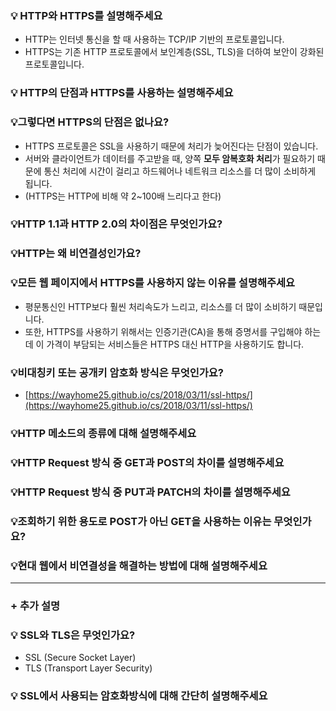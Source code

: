 ### 💡 HTTP와 HTTPS를 설명해주세요
- HTTP는 인터넷 통신을 할 때 사용하는 TCP/IP 기반의 프로토콜입니다.
- HTTPS는 기존 HTTP 프로토콜에서 보인계층(SSL, TLS)을 더하여 보안이 강화된 프로토콜입니다.

### 💡 HTTP의 단점과 HTTPS를 사용하는 설명해주세요



### 💡그렇다면 HTTPS의 단점은 없나요?
- HTTPS 프로토콜은 SSL을 사용하기 때문에 처리가 늦어진다는 단점이 있습니다.
- 서버와 클라이언트가 데이터를 주고받을 때, 양쪽 **모두 암복호화 처리**가 필요하기 때문에 통신 처리에 시간이 걸리고 하드웨어나 네트워크 리소스를 더 많이 소비하게 됩니다.
- (HTTPS는 HTTP에 비해 약 2~100배 느리다고 한다)

### 💡HTTP 1.1과 HTTP 2.0의 차이점은 무엇인가요?

### 💡HTTP는 왜 비연결성인가요?

### 💡모든 웹 페이지에서 HTTPS를 사용하지 않는 이유를 설명해주세요
- 평문통신인 HTTP보다 훨씬 처리속도가 느리고, 리소스를 더 많이 소비하기 때문입니다.
- 또한, HTTPS를 사용하기 위해서는 인증기관(CA)을 통해 증명서를 구입해야 하는데 이 가격이 부담되는 서비스들은 HTTPS 대신 HTTP을 사용하기도 합니다.

### 💡비대칭키 또는 공개키 암호화 방식은 무엇인가요?
- [https://wayhome25.github.io/cs/2018/03/11/ssl-https/](https://wayhome25.github.io/cs/2018/03/11/ssl-https/)

### 💡HTTP 메소드의 종류에 대해 설명해주세요

### 💡HTTP Request 방식 중 GET과 POST의 차이를 설명해주세요

### 💡HTTP Request 방식 중 PUT과 PATCH의 차이를 설명해주세요

### 💡조회하기 위한 용도로 POST가 아닌 GET을 사용하는 이유는 무엇인가요?

### 💡현대 웹에서 비연결성을 해결하는 방법에 대해 설명해주세요

---

### + 추가 설명

### 💡 SSL와 TLS은 무엇인가요?
- SSL (Secure Socket Layer)
- TLS (Transport Layer Security)

### 💡 SSL에서 사용되는 암호화방식에 대해 간단히 설명해주세요
